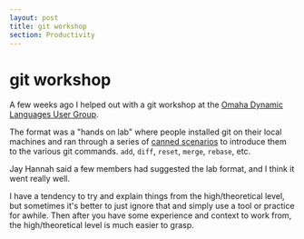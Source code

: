 ```yaml
---
layout: post
title: git workshop
section: Productivity
---
```


git workshop
============

A few weeks ago I helped out with a git workshop at the [Omaha Dynamic Languages User Group](http://jays.net/wiki/ODynUG).

The format was a "hands on lab" where people installed git on their local machines and ran through a series of [canned scenarios](http://www.draconianoverlord.com/git-workshop.html) to introduce them to the various git commands. `add`, `diff`, `reset`, `merge`, `rebase`, etc.

Jay Hannah said a few members had suggested the lab format, and I think it went really well.

I have a tendency to try and explain things from the high/theoretical level, but sometimes it's better to just ignore that and simply use a tool or practice for awhile. Then after you have some experience and context to work from, the high/theoretical level is much easier to grasp.


